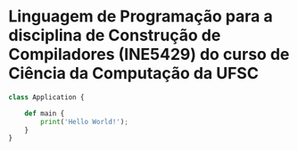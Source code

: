 # Linguagem de Programação para a disciplina de Construção de Compiladores (INE5429) do curso de Ciência da Computação da UFSC

```python
class Application {

    def main {
        print('Hello World!');
    }
}
```
